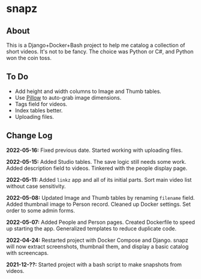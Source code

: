 # snapz

## About

This is a Django+Docker+Bash project to help me catalog a collection of short videos.
It's not to be fancy. The choice was Python or C#, and Python won the coin toss.

## To Do

* Add height and width columns to Image and Thumb tables.
* Use [Pillow](https://pillow.readthedocs.io/en/stable/) to auto-grab image dimensions.
* Tags field for videos.
* Index tables better.
* Uploading files.

## Change Log

**2022-05-16:** Fixed previous date.
Started working with uploading files.

**2022-05-15:** Added Studio tables.
The save logic still needs some work.
Added description field to videos.
Tinkered with the people display page.

**2022-05-11:** Added `linkz` app and all of its initial parts.
Sort main video list without case sensitivity.

**2022-05-08:** Updated Image and Thumb tables by renaming `filename` field.
Added thumbnail image to Person record.
Cleaned up Docker settings.
Set order to some admin forms.

**2022-05-07:** Added People and Person pages.
Created Dockerfile to speed up starting the app.
Generalized templates to reduce duplicate code.

**2022-04-24:** Restarted project with Docker Compose and Django. 
snapz will now extract screenshots, thumbnail them, and display a basic catalog with screencaps.

**2021-12-??:** Started project with a bash script to make snapshots from videos.

